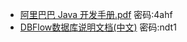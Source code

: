 * [阿里巴巴 Java 开发手册.pdf](https://pan.baidu.com/s/1kUKqW55)  密码:4ahf
* [DBFlow数据库说明文档(中文)](https://pan.baidu.com/s/1gfcFY19) 密码:ndt1
